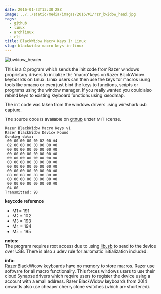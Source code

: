 ```yaml
---
date: 2016-01-23T13:30:28Z
image: ../../static/media/images/2016/01/rzr_bwidow_head.jpg
tags:
  - github
  - linux
  - archlinux
  - cli
title: BlackWidow Macro Keys In Linux
slug: blackwidow-macro-keys-in-linux
---
```


<p class="text-center"><img src="/media/images/2016/01/bwidow_header_white.jpg" alt="bwidow_header"></p>

This is a C program which sends the init code from Razer windows proprietary drivers to initialize the 'macro' keys on Razer BlackWidow keyboards on Linux.
Linux users can then use the keys for macros using tools like xmacro or even just bind the keys to functions, scripts or programs using the window manager.
If you really wanted you could also rebind keys to existing keyboard functions using xmodmap.

The init code was taken from the windows drivers using wireshark usb capture.

The source code is available on <a href="https://github.com/equk/blackwidow_macro" target="_blank"><i class="fa fa-github-alt"></i> github</a> under MIT license.

    Razer BlackWidow Macro Keys v1
    Razer BlackWidow Device Found
    Sending data:
     00 00 00 00 00 02 00 04
     02 00 00 00 00 00 00 00
     00 00 00 00 00 00 00 00
     00 00 00 00 00 00 00 00
     00 00 00 00 00 00 00 00
     00 00 00 00 00 00 00 00
     00 00 00 00 00 00 00 00
     00 00 00 00 00 00 00 00
     00 00 00 00 00 00 00 00
     00 00 00 00 00 00 00 00
     00 00 00 00 00 00 00 00
     04 00
    Transmitted: 90

**keycode reference**

- M1 = 191
- M2 = 192
- M3 = 193
- M4 = 194
- M5 = 195

**notes:**<br/>
The program requires root access due to using <a href="http://libusb.info/" target="_blank">libusb</a> to send to the device over USB.
There is also a udev rule for automatic initialization included.

**info:**<br/>
Razer BlackWidow keyboards have no memory to store macros.
Razer use software for all macro functionality. This forces windows users to use their cloud Synapse drivers which require users to register the device using a account with a email address.
Razer BlackWidow keyboards from 2014 onwards also use cheaper cherry clone switches (which are shortened).
